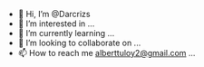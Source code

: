 - 👋 Hi, I’m @Darcrizs
- 👀 I’m interested in ...
- 🌱 I’m currently learning ...
- 💞️ I’m looking to collaborate on ...
- 📫 How to reach me alberttuloy2@gmail.com ...

<!---
Darcrizs/Darcrizs is a ✨ special ✨ repository because its `README.md` (this file) appears on your GitHub profile.
You can click the Preview link to take a look at your changes.
--->
